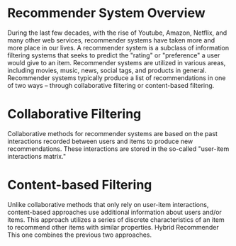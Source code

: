 # Recommender System Overview
During the last few decades, with the rise of Youtube, Amazon, Netflix, and many other web services, recommender systems have taken more and more place in our lives. A recommender system is a subclass of information filtering systems that seeks to predict the "rating" or "preference" a user would give to an item. Recommender systems are utilized in various areas, including movies, music, news, social tags, and products in general. Recommender systems typically produce a list of recommendations in one of two ways – through collaborative filtering or content-based filtering.

# Collaborative Filtering
Collaborative methods for recommender systems are based on the past interactions recorded between users and items to produce new recommendations. These interactions are stored in the so-called "user-item interactions matrix."

# Content-based Filtering

Unlike collaborative methods that only rely on user-item interactions, content-based approaches use additional information about users and/or items.  This approach utilizes a series of discrete characteristics of an item to recommend other items with similar properties.
Hybrid Recommender
This one combines the previous two approaches.
